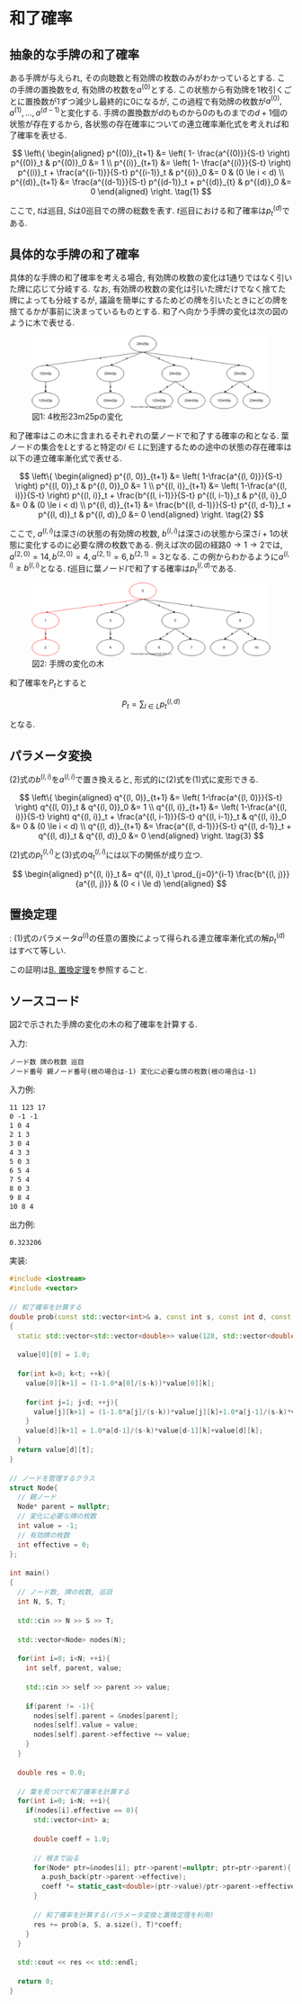 # 和了確率

## 抽象的な手牌の和了確率

ある手牌が与えられ, その向聴数と有効牌の枚数のみがわかっているとする. この手牌の置換数を$d$, 有効牌の枚数を$a^{(0)}$とする. この状態から有効牌を1枚引くごとに置換数が1ずつ減少し最終的に0になるが, この過程で有効牌の枚数が$a^{(0)}, a^{(1)}, \ldots , a^{(d-1)}$と変化する. 手牌の置換数が$d$のものから$0$のものまでの$d+1$個の状態が存在するから, 各状態の存在確率についての連立確率漸化式を考えれば和了確率を表せる.

$$
\left\{
\begin{aligned}
p^{(0)}_{t+1} &= \left( 1- \frac{a^{(0)}}{S-t} \right) p^{(0)}_t & p^{(0)}_0 &= 1 \\
p^{(i)}_{t+1} &= \left( 1- \frac{a^{(i)}}{S-t} \right) p^{(i)}_t + \frac{a^{(i-1)}}{S-t} p^{(i-1)}_t & p^{(i)}_0 &= 0 & (0 \le i < d) \\
p^{(d)}_{t+1} &= \frac{a^{(d-1)}}{S-t} p^{(d-1)}_t + p^{(d)}_{t} & p^{(d)}_0 &= 0
\end{aligned}
\right.
\tag{1}
$$

ここで, $t$は巡目, $S$は0巡目での牌の総数を表す. $t$巡目における和了確率は$p^{(d)}_t$である.

## 具体的な手牌の和了確率

具体的な手牌の和了確率を考える場合, 有効牌の枚数の変化は1通りではなく引いた牌に応じて分岐する. なお, 有効牌の枚数の変化は引いた牌だけでなく捨てた牌によっても分岐するが, 議論を簡単にするためどの牌を引いたときにどの牌を捨てるかが事前に決まっているものとする. 和了へ向かう手牌の変化は次の図のように木で表せる.

<figure text-align="center">
  <img src="../img/tree-1.svg"/>
  <figcaption>図1: 4枚形23m25pの変化</figcaption>
</figure>

和了確率はこの木に含まれるそれぞれの葉ノードで和了する確率の和となる. 葉ノードの集合を$L$とすると特定の$l \in L$に到達するための途中の状態の存在確率は以下の連立確率漸化式で表せる.

$$
\left\{
\begin{aligned}
p^{(l, 0)}_{t+1} &= \left( 1-\frac{a^{(l, 0)}}{S-t} \right) p^{(l, 0)}_t  & p^{(l, 0)}_0 &= 1 \\
p^{(l, i)}_{t+1} &= \left( 1-\frac{a^{(l, i)}}{S-t} \right) p^{(l, i)}_t + \frac{b^{(l, i-1)}}{S-t} p^{(l, i-1)}_t & p^{(l, i)}_0 &= 0 & (0 \le i < d) \\
p^{(l, d)}_{t+1} &= \frac{b^{(l, d-1)}}{S-t} p^{(l, d-1)}_t + p^{(l, d)}_t & p^{(l, d)}_0 &= 0
\end{aligned}
\right.
\tag{2}
$$

ここで, $a^{(l, i)}$は深さ$i$の状態の有効牌の枚数, $b^{(l, i)}$は深さ$i$の状態から深さ$i+1$の状態に変化するのに必要な牌の枚数である. 例えば次の図の経路$0 \rightarrow 1 \rightarrow 2$では, $a^{(2, 0)} = 14, b^{(2, 0)} = 4, a^{(2, 1)} = 6, b^{(2, 1)} = 3$となる. この例からわかるように$a^{(l, i)} \ge b^{(l, i)}$となる. $t$巡目に葉ノード$l$で和了する確率は$p^{(l, d)}_t$である.

<figure text-align="center">
  <img src="../img/tree-2.svg"/>
  <figcaption>図2: 手牌の変化の木</figcaption>
</figure>

和了確率を$P_t$とすると

$$
P_t = \sum_{l \in L} p^{(l, d)}_t
$$

となる. 

## パラメータ変換

(2)式の$b^{(l, i)}$を$a^{(l, i)}$で置き換えると, 形式的に(2)式を(1)式に変形できる.

$$
\left\{
\begin{aligned}
q^{(l, 0)}_{t+1} &= \left( 1-\frac{a^{(l, 0)}}{S-t} \right) q^{(l, 0)}_t  & q^{(l, 0)}_0 &= 1 \\
q^{(l, i)}_{t+1} &= \left( 1-\frac{a^{(l, i)}}{S-t} \right) q^{(l, i)}_t + \frac{a^{(l, i-1)}}{S-t} q^{(l, i-1)}_t & q^{(l, i)}_0 &= 0 & (0 \le i < d) \\
q^{(l, d)}_{t+1} &= \frac{a^{(l, d-1)}}{S-t} q^{(l, d-1)}_t + q^{(l, d)}_t & q^{(l, d)}_0 &= 0
\end{aligned}
\right.
\tag{3}
$$

(2)式の$p^{(l, i)}_{t}$と(3)式の$q^{(l, i)}_{t}$には以下の関係が成り立つ.

$$
\begin{aligned}
p^{(l, i)}_t &= q^{(l, i)}_t \prod_{j=0}^{i-1} \frac{b^{(l, j)}}{a^{(l, j)}} & (0 < i \le d)
\end{aligned}
$$

## 置換定理

: (1)式のパラメータ$a^{(i)}$の任意の置換によって得られる連立確率漸化式の解$p^{(d)}_t$はすべて等しい.

この証明は[B. 置換定理](permutation.md)を参照すること.

## ソースコード

図2で示された手牌の変化の木の和了確率を計算する.

入力:
```
ノード数 牌の枚数 巡目
ノード番号 親ノード番号(根の場合は-1) 変化に必要な牌の枚数(根の場合は-1)
```

入力例:
```
11 123 17
0 -1 -1
1 0 4
2 1 3
3 0 4
4 3 3
5 0 3
6 5 4
7 5 4
8 0 3
9 8 4
10 8 4
```

出力例:
```
0.323206
```

実装:
```cpp
#include <iostream>
#include <vector>

// 和了確率を計算する
double prob(const std::vector<int>& a, const int s, const int d, const int t)
{
  static std::vector<std::vector<double>> value(128, std::vector<double>(128, 0.0));

  value[0][0] = 1.0;

  for(int k=0; k<t; ++k){
    value[0][k+1] = (1-1.0*a[0]/(s-k))*value[0][k];

    for(int j=1; j<d; ++j){
      value[j][k+1] = (1-1.0*a[j]/(s-k))*value[j][k]+1.0*a[j-1]/(s-k)*value[j-1][k];
    }
    value[d][k+1] = 1.0*a[d-1]/(s-k)*value[d-1][k]+value[d][k];
  }
  return value[d][t];
}

// ノードを管理するクラス
struct Node{
  // 親ノード
  Node* parent = nullptr;
  // 変化に必要な牌の枚数
  int value = -1;
  // 有効牌の枚数
  int effective = 0;
};

int main()
{
  // ノード数, 牌の枚数, 巡目
  int N, S, T;

  std::cin >> N >> S >> T;

  std::vector<Node> nodes(N);

  for(int i=0; i<N; ++i){
    int self, parent, value;

    std::cin >> self >> parent >> value;

    if(parent != -1){
      nodes[self].parent = &nodes[parent];
      nodes[self].value = value;
      nodes[self].parent->effective += value;
    }
  }

  double res = 0.0;

  // 葉を見つけて和了確率を計算する
  for(int i=0; i<N; ++i){
    if(nodes[i].effective == 0){
      std::vector<int> a;

      double coeff = 1.0;

      // 根まで辿る
      for(Node* ptr=&nodes[i]; ptr->parent!=nullptr; ptr=ptr->parent){
        a.push_back(ptr->parent->effective);
        coeff *= static_cast<double>(ptr->value)/ptr->parent->effective;
      }

      // 和了確率を計算する(パラメータ変換と置換定理を利用)
      res += prob(a, S, a.size(), T)*coeff;
    }
  }

  std::cout << res << std::endl;

  return 0;
}
```
